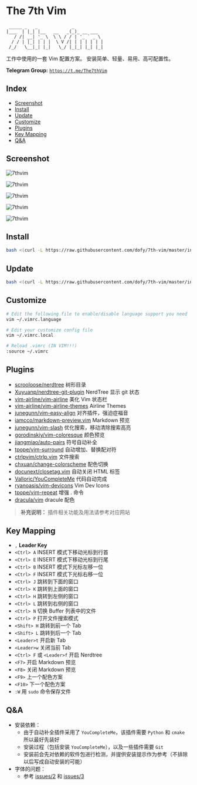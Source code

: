 # The 7th Vim

```
 _____ _   _             _           
|___  | |_| |__   __   _(_)_ __ ___  
   / /| __| '_ \  \ \ / / | '_ ` _ \ 
  / / | |_| | | |  \ V /| | | | | | |
 /_/   \__|_| |_|   \_/ |_|_| |_| |_|
```

工作中使用的一套 Vim 配置方案。 安装简单、轻量、易用、高可配置性。

**Telegram Group:** [`https://t.me/The7thVim`](https://t.me/The7thVim)

## Index

- [Screenshot](#screenshot)
- [Install](#install)
- [Update](#update)
- [Customize](#customize)
- [Plugins](#plugins)
- [Key Mapping](#key-mapping)
- [Q&A](#qa)

## Screenshot

![7thvim][screen-shot-1]

![7thvim][screen-shot-2]

![7thvim][screen-shot-3]

![7thvim][screen-shot-4]

![7thvim][screen-shot-5]

## Install

```bash
bash <(curl -L https://raw.githubusercontent.com/dofy/7th-vim/master/install.sh) -i
```

## Update

```bash
bash <(curl -L https://raw.githubusercontent.com/dofy/7th-vim/master/install.sh) -u
```

## Customize

```bash
# Edit the following file to enable/disable language support you need
vim ~/.vimrc.language

# Edit your customize config file
vim ~/.vimrc.local

# Reload .vimrc (IN VIM!!!)
:source ~/.vimrc
```

## Plugins

- [scrooloose/nerdtree][plug01] 树形目录
- [Xuyuanp/nerdtree-git-plugin][plug02] NerdTree 显示 git 状态
- [vim-airline/vim-airline][plug03] 美化 Vim 状态栏
- [vim-airline/vim-airline-themes][plug04] Airline Themes
- [junegunn/vim-easy-align][plug05] 对齐插件，强迫症福音
- [iamcco/markdown-preview.vim][plug06] Markdown 预览
- [junegunn/vim-slash][plug07] 优化搜索，移动清除搜索高亮
- [gorodinskiy/vim-coloresque][plug08] 颜色预览
- [jiangmiao/auto-pairs][plug09] 符号自动补全
- [tpope/vim-surround][plug10] 自动增加、替换配对符
- [ctrlpvim/ctrlp.vim][plug11] 文件搜索
- [chxuan/change-colorscheme][plug12] 配色切换
- [docunext/closetag.vim][plug13] 自动关闭 HTML 标签
- [Valloric/YouCompleteMe][plug14] 代码自动完成
- [ryanoasis/vim-devicons][plug15] Vim Dev Icons
- [tpope/vim-repeat][plug16] 增强 . 命令
- [dracula/vim][color] dracule 配色

> **补充说明：** 插件相关功能及用法请参考对应网站

## Key Mapping

- `,` **Leader Key**
- `<Ctrl> A` INSERT 模式下移动光标到行首
- `<Ctrl> E` INSERT 模式下移动光标到行尾
- `<Ctrl> B` INSERT 模式下光标左移一位
- `<Ctrl> F` INSERT 模式下光标右移一位
- `<Ctrl> J` 跳转到下面的窗口
- `<Ctrl> K` 跳转到上面的窗口
- `<Ctrl> H` 跳转到左侧的窗口
- `<Ctrl> L` 跳转到右侧的窗口
- `<Ctrl> N` 切换 Buffer 列表中的文件
- `<Ctrl> P` 打开文件搜索模式
- `<Shift> H` 跳转到前一个 Tab
- `<Shift> L` 跳转到后一个 Tab
- `<Leader>t` 开启新 Tab
- `<Leader>w` 关闭当前 Tab
- `<Ctrl> F` 或 `<Leader>f` 开启 Nerdtree
- `<F7>` 开启 Markdown 预览
- `<F8>` 关闭 Markdown 预览
- `<F9>` 上一个配色方案
- `<F10>` 下一个配色方案
- `:W` 用 `sudo` 命令保存文件

## Q&A

- 安装依赖：
  - 由于自动补全插件采用了 `YouCompleteMe`，该插件需要 `Python` 和 `cmake` 所以最好先装好
  - 安装过程（包括安装 `YouCompleteMe`），以及一些插件需要 `Git`
  - 安装前会先对依赖的软件包进行检测，并提供安装提示作为参考（不排除以后写成自动安装的可能）
- 字体的问题：
  - 参考 [issues/2][issues2] 和 [issues/3][issues3]


[screen-shot-1]: https://user-images.githubusercontent.com/344197/34291096-a2814680-e735-11e7-910d-b1eefae0b990.png
[screen-shot-2]: https://user-images.githubusercontent.com/344197/34291098-a32023d6-e735-11e7-9fd5-285b4939c1c8.png
[screen-shot-3]: https://user-images.githubusercontent.com/344197/34291097-a2da1aa8-e735-11e7-9a5e-7629a6507663.png
[screen-shot-4]: https://user-images.githubusercontent.com/344197/34291099-a37b0102-e735-11e7-9ee4-e03b7f180af0.png
[screen-shot-5]: https://user-images.githubusercontent.com/344197/34291095-a2399ca4-e735-11e7-9883-6b1a27364fe4.png
[plug01]: https://github.com/scrooloose/nerdtree
[plug02]: https://github.com/Xuyuanp/nerdtree-git-plugin
[plug03]: https://github.com/vim-airline/vim-airline
[plug04]: https://github.com/vim-airline/vim-airline-themes
[plug05]: https://github.com/junegunn/vim-easy-align
[plug06]: https://github.com/iamcco/markdown-preview.vim
[plug07]: https://github.com/junegunn/vim-slash
[plug08]: https://github.com/gorodinskiy/vim-coloresque
[plug09]: https://github.com/jiangmiao/auto-pairs
[plug10]: https://github.com/tpope/vim-surround
[plug11]: https://github.com/ctrlpvim/ctrlp.vim
[plug12]: https://github.com/chxuan/change-colorscheme
[plug13]: https://github.com/docunext/closetag.vim
[plug14]: https://github.com/Valloric/YouCompleteMe
[plug15]: https://github.com/ryanoasis/vim-devicons
[plug16]: https://github.com/tpope/vim-repeat
[color]: https://github.com/dracula/vim
[issues2]: https://github.com/dofy/7th-vim/issues/2
[issues3]: https://github.com/dofy/7th-vim/issues/3
